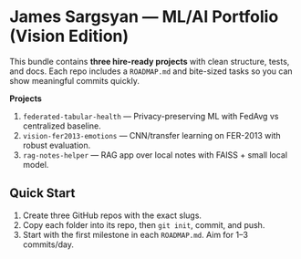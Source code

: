 # James Sargsyan — ML/AI Portfolio (Vision Edition)

This bundle contains **three hire-ready projects** with clean structure, tests, and docs.
Each repo includes a `ROADMAP.md` and bite-sized tasks so you can show meaningful commits quickly.

**Projects**
1. `federated-tabular-health` — Privacy-preserving ML with FedAvg vs centralized baseline.
2. `vision-fer2013-emotions` — CNN/transfer learning on FER-2013 with robust evaluation.
3. `rag-notes-helper` — RAG app over local notes with FAISS + small local model.

## Quick Start
1. Create three GitHub repos with the exact slugs.
2. Copy each folder into its repo, then `git init`, commit, and push.
3. Start with the first milestone in each `ROADMAP.md`. Aim for 1–3 commits/day.
